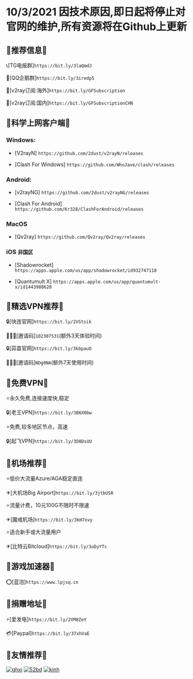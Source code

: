# 10/3/2021 因技术原因,即日起将停止对官网的维护,所有资源将在Github上更新


## 📢推荐信息📢

📞[TG电报群]`https://bit.ly/3laQmdJ`

🐧[QQ企鹅群]`https://bit.ly/3iredp5`

🔗[v2ray订阅:海外]`https://bit.ly/GFSubscription`

🔗[v2ray订阅:国内]`https://bit.ly/GFSubscriptionCHN`

## 📢科学上网客户端📢 

### Windows:

* [V2rayN] `https://github.com/2dust/v2rayN/releases`

* [Clash For Windows] `https://github.com/WhoJave/clash/releases`


### Android:

* [v2rayNG] `https://github.com/2dust/v2rayNG/releases`

* [Clash For Android] `https://github.com/Kr328/ClashForAndroid/releases`

### MacOS

* [Qv2ray] `https://github.com/Qv2ray/Qv2ray/releases`


### iOS  `非国区`

* [Shadowrocket] `https://apps.apple.com/us/app/shadowrocket/id932747118`

* [Quantumult X] `https://apps.apple.com/us/app/quantumult-x/id1443988620`

## 📢精选VPN推荐📢 

🔒[快连官网]`https://bit.ly/2VStsik `

🧑‍🤝‍🧑[邀请码]`102307531`(额外3天体验时间)

🔒[蒜苗官网]`https://bit.ly/3kbpauO`

🧑‍🤝‍🧑[邀请码]`NDg0NA`(额外7天使用时间)

## 📢免费VPN📢 

⭐永久免费,连接速度快,稳定

🔒[老王VPN]`https://bit.ly/3B6X0bw`

⭐免费,较多地区节点，高速

🔒[起飞VPN]`https://bit.ly/3D8DsUU`

## 📢机场推荐📢 

⭐低价大流量Azure/AGA稳定直连

✈[大机场Big Airport]`https://bit.ly/3jtbUSR`

⭐流量计费，10元100G不限时不限速

✈[魔戒机场]`https://bit.ly/3kH7nvy`

⭐适合新手或大流量用户

✈[比特云Bitcloud]`https://bit.ly/3uDyYTc`

## 📢游戏加速器📢 

⭕[蓝泡]`https://www.lpjsq.cn`

## 📢捐赠地址📢 

⚡[爱发电]`https://bit.ly/2VM8ZeY `

💳[Paypal]`https://bit.ly/37xhVaE`

## 📢友情推荐📢 

[![ghxi](https://github.com/ThekingMX1998/free-v2ray-code/raw/master/Image/ghboke-logo.png)](https://ghxi.com)
[![52bd](https://github.com/ThekingMX1998/free-v2ray-code/raw/master/Image/52bd-logo.png)](https://www.52bd.net)
[![kinh](https://github.com/ThekingMX1998/free-v2ray-code/raw/master/Image/kinh-Logo.png)](https://kinh.cc/)

